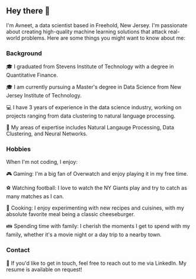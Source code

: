 <!--**Asingh027/Asingh027** is a ✨ _special_ ✨ repository because its `README.md` (this file) appears on your GitHub profile.

Here are some ideas to get you started:

- 🔭 I’m currently working on ...
- 🌱 I’m currently learning ...
- 👯 I’m looking to collaborate on ...
- 🤔 I’m looking for help with ...
- 💬 Ask me about ...
- 📫 How to reach me: ...
- 😄 Pronouns: He/Him/His!
- ⚡ Fun fact: ...
-->
## Hey there 👋

I'm Avneet, a data scientist based in Freehold, New Jersey. I'm passionate about creating high-quality machine learning solutions that attack real-world problems. Here are some things you might want to know about me:

### Background

🎓 I graduated from Stevens Institute of Technology with a degree in Quantitative Finance.

🎓 I am currently pursuing a Master's degree in Data Science from New Jersey Institute of Technology.

💻 I have 3 years of experience in the data science industry, working on projects ranging from data clustering to natural language processing.

🚀 My areas of expertise includes Natural Langauge Processing, Data Clustering, and Neural Networks.

<!--📝 My most recent project: []()-->

### Hobbies

When I'm not coding, I enjoy:

🎮 Gaming: I'm a big fan of Overwatch and enjoy playing it in my free time.

⚽️ Watching football: I love to watch the NY Giants play and try to catch as many matches as I can.

🍳 Cooking: I enjoy experimenting with new recipes and cuisines, with my absolute favorite meal being a classic cheeseburger.

👪 Spending time with family: I cherish the moments I get to spend with my family, whether it's a movie night or a day trip to a nearby town.

### Contact

📧 If you'd like to get in touch, feel free to reach out to me via LinkedIn. My resume is available on request!
